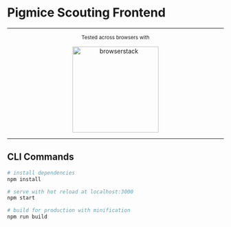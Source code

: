 # Pigmice Scouting Frontend

---
<p align="center">
  <sub>Tested across browsers with</sub>
</p>
<p align="center">
  <a href="http://browserstack.com/">
    <img src="https://digitalscientists.com/system/images/1448/original/logo-browserstack.png" width="200" alt="browserstack"/>
  </a>
</p>

---

## CLI Commands

``` bash
# install dependencies
npm install

# serve with hot reload at localhost:3000
npm start

# build for production with minification
npm run build
```
